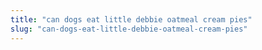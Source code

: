 ```yaml
---
title: "can dogs eat little debbie oatmeal cream pies"
slug: "can-dogs-eat-little-debbie-oatmeal-cream-pies"
---
```


